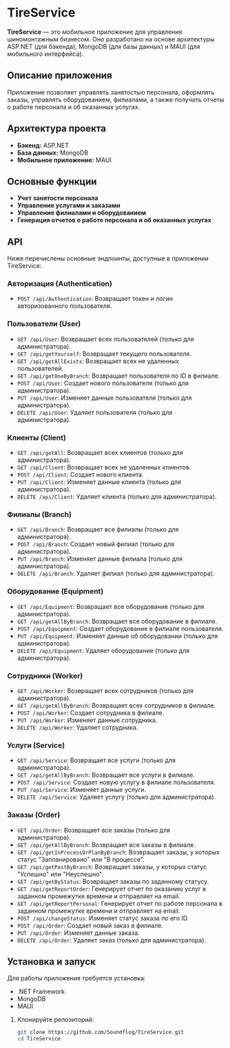 # TireService

**TireService** — это мобильное приложение для управления шиномонтажным бизнесом. Оно разработано на основе архитектуры ASP.NET (для бэкенда), MongoDB (для базы данных) и MAUI (для мобильного интерфейса). 

## Описание приложения

Приложение позволяет управлять занятостью персонала, оформлять заказы, управлять оборудованием, филиалами, а также получать отчеты о работе персонала и об оказанных услугах.

## Архитектура проекта

- **Бэкенд:** ASP.NET
- **База данных:** MongoDB
- **Мобильное приложение:** MAUI

## Основные функции

- **Учет занятости персонала**
- **Управление услугами и заказами**
- **Управление филиалами и оборудованием**
- **Генерация отчетов о работе персонала и об оказанных услугах**

## API

Ниже перечислены основные эндпоинты, доступные в приложении TireService:

### Авторизация (Authentication)
- `POST /api/Authentication`: Возвращает токен и логин авторизованного пользователя.

### Пользователи (User)
- `GET /api/User`: Возвращает всех пользователей (только для администратора).
- `GET /api/getYourself`: Возвращает текущего пользователя.
- `GET /api/getAllExists`: Возвращает всех не удаленных пользователей.
- `GET /api/getOneByBranch`: Возвращает пользователя по ID в филиале.
- `POST /api/User`: Создает нового пользователя (только для администратора).
- `PUT /api/User`: Изменяет данные пользователя (только для администратора).
- `DELETE /api/User`: Удаляет пользователя (только для администратора).

### Клиенты (Client)
- `GET /api/getAll`: Возвращает всех клиентов (только для администратора).
- `GET /api/Client`: Возвращает всех не удаленных клиентов.
- `POST /api/Client`: Создает нового клиента.
- `PUT /api/Client`: Изменяет данные клиента (только для администратора).
- `DELETE /api/Client`: Удаляет клиента (только для администратора).

### Филиалы (Branch)
- `GET /api/Branch`: Возвращает все филиалы (только для администратора).
- `POST /api/Branch`: Создает новый филиал (только для администратора).
- `PUT /api/Branch`: Изменяет данные филиала (только для администратора).
- `DELETE /api/Branch`: Удаляет филиал (только для администратора).

### Оборудование (Equipment)
- `GET /api/Equipment`: Возвращает все оборудование (только для администратора).
- `GET /api/getAllByBranch`: Возвращает все оборудование в филиале.
- `POST /api/Equipment`: Создает оборудование в филиале пользователя.
- `PUT /api/Equipment`: Изменяет данные об оборудовании (только для администратора).
- `DELETE /api/Equipment`: Удаляет оборудование (только для администратора).

### Сотрудники (Worker)
- `GET /api/Worker`: Возвращает всех сотрудников (только для администратора).
- `GET /api/getAllByBranch`: Возвращает всех сотрудников в филиале.
- `POST /api/Worker`: Создает сотрудника в филиале.
- `PUT /api/Worker`: Изменяет данные сотрудника.
- `DELETE /api/Worker`: Удаляет сотрудника.

### Услуги (Service)
- `GET /api/Service`: Возвращает все услуги (только для администратора).
- `GET /api/getAllByBranch`: Возвращает все услуги в филиале.
- `POST /api/Service`: Создает новую услугу в филиале пользователя.
- `PUT /api/Service`: Изменяет данные услуги.
- `DELETE /api/Service`: Удаляет услугу (только для администратора).

### Заказы (Order)
- `GET /api/Order`: Возвращает все заказы (только для администратора).
- `GET /api/getAllByBranch`: Возвращает все заказы в филиале.
- `GET /api/getInProcessOrPlanByBranch`: Возвращает заказы, у которых статус "Запланировано" или "В процессе".
- `GET /api/getPastByBranch`: Возвращает заказы, у которых статус "Успешно" или "Неуспешно".
- `GET /api/getByStatus`: Возвращает заказы по заданному статусу.
- `GET /api/getReportOrder`: Генерирует отчет по оказанию услуг в заданном промежутке времени и отправляет на email.
- `GET /api/getReportPersonal`: Генерирует отчет по работе персонала в заданном промежутке времени и отправляет на email.
- `POST /api/changeStatus`: Изменяет статус заказа по его ID.
- `POST /api/Order`: Создает новый заказ в филиале.
- `PUT /api/Order`: Изменяет данные заказа.
- `DELETE /api/Order`: Удаляет заказ (только для администратора).

## Установка и запуск

Для работы приложения требуется установка:
- .NET Framework
- MongoDB
- MAUI

1. Клонируйте репозиторий:
   ```bash
   git clone https://github.com/Soundflog/TireService.git
   cd TireService

